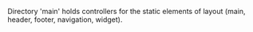 Directory 'main' holds controllers for the static elements of layout (main, header, footer, navigation, widget).